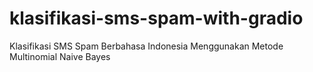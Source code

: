 # klasifikasi-sms-spam-with-gradio
Klasifikasi SMS Spam Berbahasa Indonesia Menggunakan Metode Multinomial Naive Bayes
